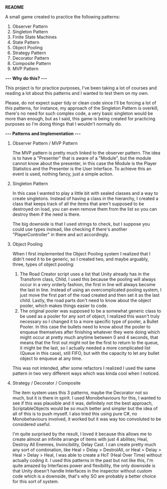 **README**

A small game created to practice the following patterns:

1. Observer Pattern
2. Singleton Pattern
3. Finite State Machines
4. State Pattern
5. Object Pooling
6. Strategy Pattern
7. Decorator Pattern
8. Composite Pattern
9. MVP Pattern

**--- Why do this? ---**

This project is for practice purposes, I've been taking a lot of courses and reading a lot about this patterns and I wanted to test them on my own.

Please, do not expect super tidy or clean code since I'll be forcing a lot of this patterns, for instance, my approach of the Singleton Pattern is overkill, there's no need for such complex code, a very basic singleton would be more than enough, but as I said, this game is being created for practicing purposes so I'm doing things that I wouldn't normally do.

**--- Patterns and Implementation ---**

1. Observer Pattern / MVP Pattern

	The MVP pattern is pretty much linked to the observer pattern. The idea is to have a "Presenter" that is aware of a "Module", but the module cannot know about the presenter, in this case the Module is the Player Statistics and the Presenter is the User Interface. To achieve this an event is used, nothing fancy, just a simple action.

2. Singleton Pattern

	In this case I wanted to play a little bit with sealed classes and a way to create singletons. Instead of having a class in the hierarchy, I created a class that keeps track of all the items that aren't supposed to be destroyed on load, you can even remove them from the list so you can destroy them if the need is there.
	
	The big downside is that I used strings to check, but I suppose you could use types instead, like checking if there's another "PlayerController" in there and act accordingly.

3. Object Pooling
	
	When I first implemented the Object Pooling system I realized that I didn't need it to be generic, so I created two, and maybe arguably, three, types of object pooling:
	1. The Road Creator script uses a list that Unity already has in the Transform class, Child, I used this because the pooling will always occur in a very orderly fashion, the first in line will always become the last in line. Instead of using an overcomplicated pooling system, I just move the first part of the road created and then set it as the last child. Lastly, the road parts don't need to know about the object pooler, which makes things easier to code.
	2. The original pooler was supposed to be a somewhat generic class to be used as a pooler for any sort of object, I realized this wasn't truly necessary so I changed it to a more specific type of pooler, a Bullet Pooler. In this case the bullets need to know about the pooler to enqueue themselves after finishing whatever they were doing which might occur at pretty much anytime between 0 and 4 seconds, that means that the first out might not be the first to return to the queue, it might be the last, so I actually needed a more complicated list (Queue in this case), still FIFO, but with the capacity to let any bullet object to enqueue at any time.

	This was not intended, after some refactors I realized I used the same pattern in two very different ways which was kinda cool when I noticed.

4. Strategy / Decorator / Composite

	The item system uses this 3 patterns, maybe the Decorator not so much, but it is there in spirit. I used Monobehaviours for this, I wanted to see if this was plausible and it was, definitely not the best approach, ScriptableObjects would be so much better and simpler but the idea of all of this is to push myself. I also tried this using pure C#, no Monobehaviours involved, it worked but it was way too convoluted to be considered useful.
	
	I'm quite surprised by the result, I loved it because this allows me to create almost an infinite arrange of items with just 4 abilites; Heal, Destroy All Enemies, Invincibility, Delay Cast. I can create pretty much any sort of combination, like Heal > Delay > DestrolAll, or Heal > Delay > Heal > Delay > Heal, I was able to create a HoT (Heal Over Time) without actually coding it. I used this patterns in the past but not like this, I'm quite amazed by Interfaces power and flexibility, the only downside is that Unity doesn't handle Interfaces in the inspector without custom code which is a downside, that's why SO are probably a better choice for this sort of system.